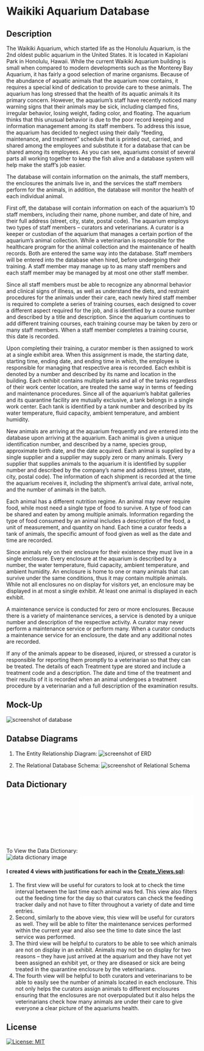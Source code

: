 # Waikiki Aquarium Database

## Description

The Waikiki Aquarium, which started life as the Honolulu Aquarium, is the 2nd oldest public aquarium in the United States. It is located in Kapiolani Park in Honolulu, Hawaii. While the current Waikiki Aquarium building is small when compared to modern developments such as the Monterey Bay Aquarium, it has fairly a good selection of marine organisms. Because of the abundance of aquatic animals that the aquarium now contains, it requires a special kind of dedication to provide care to these animals. The aquarium has long stressed that the health of its aquatic animals it its primary concern. However, the aquarium’s staff have recently noticed many warning signs that their animals may be sick, including clamped fins, irregular behavior, losing weight, fading color, and floating. The aquarium thinks that this unusual behavior is due to the poor record keeping and information management among its staff members. To address this issue, the aquarium has decided to neglect using their daily “feeding, maintenance, and treatment” schedule that is printed out, carried, and shared among the employees and substitute it for a database that can be shared among its employees. As you can see, aquariums consist of several parts all working together to keep the fish alive and a database system will help make the staff’s job easier.

The database will contain information on the animals, the staff members, the enclosures the animals live in, and the services the staff members perform for the animals, in addition, the database will monitor the health of each individual animal.

First off, the database will contain information on each of the aquarium’s 10 staff members, including their name, phone number, and date of hire, and their full address (street, city, state, postal code). The aquarium employs two types of staff members – curators and veterinarians. A curator is a keeper or custodian of the aquarium that manages a certain portion of the aquarium’s animal collection. While a veterinarian is responsible for the healthcare program for the animal collection and the maintenance of health records.
Both are entered the same way into the database. Staff members will be entered into the database when hired, before undergoing their training. A staff member may manage up to as many staff members and each staff member may be managed by at most one other staff member.

Since all staff members must be able to recognize any abnormal behavior and clinical signs of illness, as well as understand the diets, and restraint procedures for the animals under their care, each newly hired staff member is required to complete a series of training courses, each designed to cover a different aspect required for the job, and is identified by a course number and described by a title and description. Since the aquarium continues to add different training courses, each training course may be taken by zero or many staff members. When a staff member completes a training course, this date is recorded.

Upon completing their training, a curator member is then assigned to work at a single exhibit area. When this assignment is made, the starting date, starting time, ending date, and ending time in which, the employee is responsible for managing that respective area is recorded. Each exhibit is denoted by a number and described by its name and location in the building. Each exhibit contains multiple tanks and all of the tanks regardless of their work center location, are treated the same way in terms of feeding and maintenance procedures. Since all of the aquarium’s habitat galleries and its quarantine facility are mutually exclusive, a tank belongs in a single work center. Each tank is identified by a tank number and described by its water temperature, fluid capacity, ambient temperature, and ambient humidity.

New animals are arriving at the aquarium frequently and are entered into the database upon arriving at the aquarium. Each animal is given a unique identification number, and described by a name, species group, approximate birth date, and the date acquired. Each animal is supplied by a single supplier and a supplier may supply zero or many animals. Every supplier that supplies animals to the aquarium it is identified by supplier number and described by the company’s name and address (street, state, city, postal code). The information of each shipment is recorded at the time the aquarium receives it, including the shipment’s arrival date, arrival note, and the number of animals in the batch.

Each animal has a different nutrition regime. An animal may never require food, while most need a single type of food to survive. A type of food can be shared and eaten by among multiple animals. Information regarding the type of food consumed by an animal includes a description of the food, a unit of measurement, and quantity on hand. Each time a curator feeds a tank of animals, the specific amount of food given as well as the date and time are recorded.

Since animals rely on their enclosure for their existence they must live in a single enclosure. Every enclosure at the aquarium is described by a number, the water temperature, fluid capacity, ambient temperature, and ambient humidity. An enclosure is home to one or many animals that can survive under the same conditions, thus it may contain multiple animals. While not all enclosures no on display for visitors yet, an enclosure may be displayed in at most a single exhibit. At least one animal is displayed in each exhibit.

A maintenance service is conducted for zero or more enclosures. Because there is a variety of maintenance services, a service is denoted by a unique number and description of the respective activity. A curator may never perform a maintenance service or perform many. When a curator conducts a maintenance service for an enclosure, the date and any additional notes are recorded.

If any of the animals appear to be diseased, injured, or stressed a curator is responsible for reporting them promptly to a veterinarian so that they can be treated. The details of each Treatment type are stored and include a treatment code and a description. The date and time of the treatment and their results of it is recorded when an animal undergoes a treatment procedure by a veterinarian and a full description of the examination results.

## Mock-Up

![screenshot of database](images/database_screenshot.png)

## Databse Diagrams

1. The Entity Relationship Diagram:
   ![screenshot of ERD](./images/Aquarium_ERD_Diagram_Placeholder.jpg)

2. The Relational Database Schema:
   ![screenshot of Relational Schema](./images/Relational_Database_Schema_Placeholder.jpg)

## Data Dictionary

To View the Data Dictionary: ![Data_Dictionary.pdf](Data_Dictionary.pdf)
![data dictionary image](./images/data_dictionary_img.png)

#### I created 4 views with justifications for each in the [Create_Views.sql](Create_Views.sql):

1. The first view will be useful for curators to look at to check the time interval between the last time each animal was fed. This view also filters out the feeding time for the day so that curators can check the feeding tracker daily and not have to filter throughout a variety of date and time entries.
2. Second, similarly to the above view, this view will be useful for curators as well. They will be able to filter the maintenance services performed within the current year and also see the time to date since the last service was performed.
3. The third view will be helpful to curators to be able to see which animals are not on display in an exhibit. Animals may not be on display for two reasons – they have just arrived at the aquarium and they have not yet been assigned an exhibit yet, or they are diseased or sick are being treated in the quarantine enclosure by the veterinarians.
4. The fourth view will be helpful to both curators and veterinarians to be able to easily see the number of animals located in each enclosure. This not only helps the curators assign animals to different enclosures ensuring that the enclosures are not overpopulated but it also helps the veterinarians check how many animals are under their care to give everyone a clear picture of the aquariums health.

## License

[![License: MIT](https://img.shields.io/badge/License-MIT-yellow.svg)](https://opensource.org/licenses/MIT)
